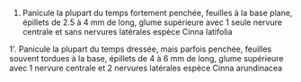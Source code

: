 
1. Panicule la plupart du temps fortement penchée, feuilles à la base plane, épillets de 2.5 à 4 mm de long, glume supérieure avec 1 seule nervure centrale et sans nervures latérales espèce Cinna latifolia

1'. Panicule la plupart du temps dressée, mais parfois penchée, feuilles souvent tordues à la base, épillets de 4 à 6 mm de long, glume supérieure avec 1 nervure centrale et 2 nervures latérales espèce Cinna arundinacea
